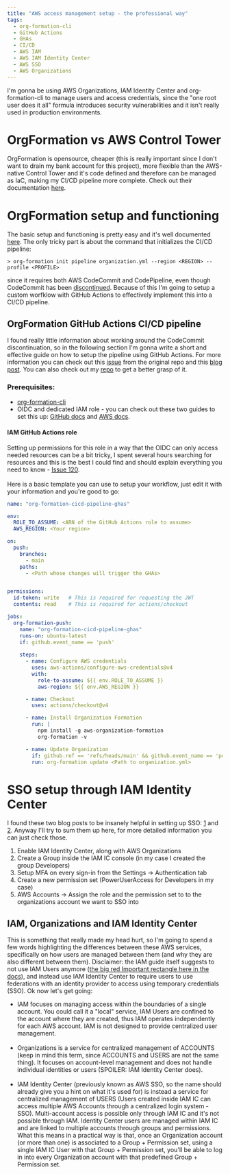 ```yaml
---
title: "AWS access management setup - the professional way"
tags:
  - org-formation-cli
  - GitHub Actions
  - GHAs
  - CI/CD
  - AWS IAM
  - AWS IAM Identity Center
  - AWS SSO
  - AWS Organizations
---
```


I'm gonna be using AWS Organizations, IAM Identity Center and org-formation-cli to manage users and access credentials, since the "one root user does it all" formula introduces security vulnerabilities and it isn't really used in production environments. 

# OrgFormation vs AWS Control Tower
OrgFormation is opensource, cheaper (this is really important since I don't want to drain my bank account for this project), more flexible than the AWS-native Control Tower and it's code defined and therefore can be managed as IaC, making my CI/CD pipeline more complete. Check out their documentation [here](https://github.com/org-formation/org-formation-cli/blob/master/docs/articles/aws-organizations.md). 

# OrgFormation setup and functioning
The basic setup and functioning is pretty easy and it's well documented [here](https://github.com/org-formation/org-formation-cli/blob/master/docs/articles/org-formation.md). The only tricky part is about the command that initializes the CI/CD pipeline:
```
> org-formation init pipeline organization.yml --region <REGION> --profile <PROFILE>
```
since it requires both AWS CodeCommit and CodePipeline, even though CodeCommit has been [discontinued](https://aws.amazon.com/blogs/devops/how-to-migrate-your-aws-codecommit-repository-to-another-git-provider/#:~:text=After%20careful%20consideration%2C%20we%20have,use%20the%20service%20as%20normal.). Because of this I'm going to setup a custom worfklow with GitHub Actions to effectively implement this into a CI/CD pipeline. 

## OrgFormation GitHub Actions CI/CD pipeline
I found really little information about working around the CodeCommit discontinuation, so in the following section I'm gonna write a short and effective guide on how to setup the pipeline using GitHub Actions. For more information you can check out this [issue](https://github.com/org-formation/org-formation-cli/issues/568) from the original repo and this [blog post](https://mantelgroup.com.au/managing-multiple-aws-accounts-with-org-formation/). You can also check out my [repo](https://github.com/aloilor/org-formation-github-actions) to get a better grasp of it. 

### Prerequisites:
- [org-formation-cli](https://github.com/org-formation/org-formation-cli) 
- OIDC and dedicated IAM role - you can check out these two guides to set this up: [GitHub docs](https://docs.github.com/en/actions/security-for-github-actions/security-hardening-your-deployments/configuring-openid-connect-in-amazon-web-services) and [AWS docs](https://docs.aws.amazon.com/IAM/latest/UserGuide/id_roles_create_for-idp_oidc.html#idp_oidc_Create_GitHub). 

#### IAM GitHub Actions role
Setting up permissions for this role in a way that the OIDC can only access needed resources can be a bit tricky, I spent several hours searching for resources and this is the best I could find and should explain everything you need to know - [Issue 120](https://github.com/org-formation/org-formation-cli/issues/120#issuecomment-751415550). <br> <br>
Here is a basic template you can use to setup your workflow, just edit it with your information and you're good to go:
```yaml
name: "org-formation-cicd-pipeline-ghas"

env:
  ROLE_TO_ASSUME: <ARN of the GitHub Actions role to assume>
  AWS_REGION: <Your region>

on:
  push:
    branches:
      - main     
    paths:
      - <Path whose changes will trigger the GHAs>


permissions:
  id-token: write   # This is required for requesting the JWT
  contents: read    # This is required for actions/checkout

jobs:
  org-formation-push:
    name: "org-formation-cicd-pipeline-ghas"
    runs-on: ubuntu-latest
    if: github.event_name == 'push'  
    
    steps:
      - name: Configure AWS credentials
        uses: aws-actions/configure-aws-credentials@v4
        with:
          role-to-assume: ${{ env.ROLE_TO_ASSUME }}
          aws-region: ${{ env.AWS_REGION }}

      - name: Checkout
        uses: actions/checkout@v4

      - name: Install Organization Formation
        run: | 
          npm install -g aws-organization-formation
          org-formation -v

      - name: Update Organization
        if: github.ref == 'refs/heads/main' && github.event_name == 'push'
        run: org-formation update <Path to organization.yml>
```

# SSO setup through IAM Identity Center 
I found these two blog posts to be insanely helpful in setting up SSO: [1](https://slaw.securosis.com/p/bring-federation-sso) and [2](https://slaw.securosis.com/p/another-sso-iam-identity-center-part-2). Anyway I'll try to sum them up here, for more detailed information you can just check those. 
1. Enable IAM Identity Center, along with AWS Organizations
2. Create a Group inside the IAM IC console (in my case I created the group Developers)
3. Setup MFA on every sign-in from the Settings -> Authentication tab 
4. Create a new permission set (PowerUserAccess for Developers in my case)
5. AWS Accounts -> Assign the role and the permission set to to the organizations account we want to SSO into

## IAM, Organizations and IAM Identity Center
This is something that really made my head hurt, so I'm going to spend a few words highlighting the differences between these AWS services, specifically on how users are managed between them (and why they are also different between them). Disclaimer: the IAM guide itself suggests to not use IAM Users anymore ([the big red Important rectangle here in the docs](https://docs.aws.amazon.com/IAM/latest/UserGuide/id_users.html)), and instead use IAM Identity Center to require users to use federations with an identity provider to access using temporary credentials (SSO). Ok now let's get going: 
- IAM focuses on managing access within the boundaries of a single account. You could call it a "local" service, IAM Users are confined to the account where they are created, thus IAM operates independently for each AWS account. IAM is not designed to provide centralized user management. 
<br> <br>
- Organizations is a service for centralized management of ACCOUNTS (keep in mind this term, since ACCOUNTS and USERS are not the same thing). It focuses on account-level management and does not handle individual identities or users (SPOILER: IAM Identity Center does). <br> <br>
- IAM Identity Center (previously known as AWS SSO, so the name should already give you a hint on what it's used for) is instead a service for centralized management of USERS (Users created inside IAM IC can access multiple AWS Accounts through a centralized login system - SSO). Multi-account access is possible only through IAM IC and it's not possible through IAM. Identity Center users are managed within IAM IC and are linked to multiple accounts through groups and permissions. What this means in a practical way is that, once an Organization account (or more than one) is associated to a Group + Permission set, using a single IAM IC User with that Group + Permission set, you'll be able to log in into every Organization account with that predefined Group + Permission set.





